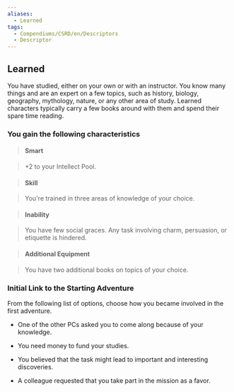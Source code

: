 ```yaml
---
aliases:
  - Learned
tags:
  - Compendiums/CSRD/en/Descriptors
  - Descriptor
---
```

  
## Learned    
You have studied, either on your own or with an instructor. You know many things and are an expert on a few topics, such as history, biology, geography, mythology, nature, or any other area of study. Learned characters typically carry a few books around with them and spend their spare time reading.  
### You gain the following characteristics    
> #### Smart  
> +2 to your Intellect Pool.    
  
> #### Skill  
> You're trained in three areas of knowledge of your choice.    
  
> #### Inability  
> You have few social graces. Any task involving charm, persuasion, or etiquette is hindered.    
  
> #### Additional Equipment  
> You have two additional books on topics of your choice.    
  
### Initial Link to the Starting Adventure    
From the following list of options, choose how you became involved in the first adventure.    
- One of the other PCs asked you to come along because of your knowledge.    
- You need money to fund your studies.    
- You believed that the task might lead to important and interesting discoveries.    
- A colleague requested that you take part in the mission as a favor.  